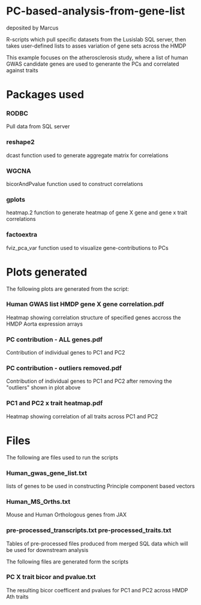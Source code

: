 # PC-based-analysis-from-gene-list

deposited by Marcus

R-scripts which pull specific datasets from the Lusislab SQL server, then takes user-defined lists to asses variation of gene sets across the HMDP


This example focuses on the atherosclerosis study, where a list of human GWAS candidate genes are used to generante the PCs and correlated against traits

# Packages used
### RODBC

Pull data from SQL server

### reshape2

dcast function used to generate aggregate matrix for correlations

### WGCNA 

bicorAndPvalue function used to construct correlations

### gplots

heatmap.2 function to generate heatmap of gene X gene and gene x trait correlations

### factoextra

fviz_pca_var function used to visualize gene-contributions to PCs

# Plots generated

The following plots are generated from the script:

### Human GWAS list HMDP gene X gene correlation.pdf

Heatmap showing correlation structure of specified genes accross the HMDP Aorta expression arrays

### PC contribution - ALL genes.pdf

Contribution of individual genes to PC1 and PC2

### PC contribution - outliers removed.pdf

Contribution of individual genes to PC1 and PC2 after removing the "outliers" shown in plot above

### PC1 and PC2 x trait heatmap.pdf

Heatmap showing correlation of all traits across PC1 and PC2 

# Files

The following are files used to run the scripts

### Human_gwas_gene_list.txt 

lists of genes to be used in constructing Principle component based vectors

### Human_MS_Orths.txt 

Mouse and Human Orthologous genes from JAX

### pre-processed_transcripts.txt pre-processed_traits.txt

Tables of pre-processed files produced from merged SQL data which will be used for downstream analysis

The following files are generated form the scripts

### PC X trait bicor and pvalue.txt

The resulting bicor coefficent and pvalues for PC1 and PC2 across HMDP Ath traits
                                              
